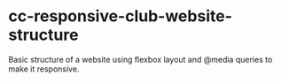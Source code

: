 # cc-responsive-club-website-structure
Basic structure of a website using flexbox layout and @media queries to make it responsive.
